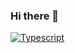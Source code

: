 ### Hi there 👋
[![Typescript](https://github-readme-stats.vercel.app/api/top-langs/?username=CodingOnStar)](https://github.com/anuraghazra/github-readme-stats)
<!--
**CodingOnStar/CodingOnStar** is a ✨ _special_ ✨ repository because its `README.md` (this file) appears on your GitHub profile.

Here are some ideas to get you started:

- 🔭 I’m currently working on ...
- 🌱 I’m currently learning ...
- 👯 I’m looking to collaborate on ...
- 🤔 I’m looking for help with ...
- 💬 Ask me about ...
- 📫 How to reach me: ...
- 😄 Pronouns: ...
- ⚡ Fun fact: ...
-->
